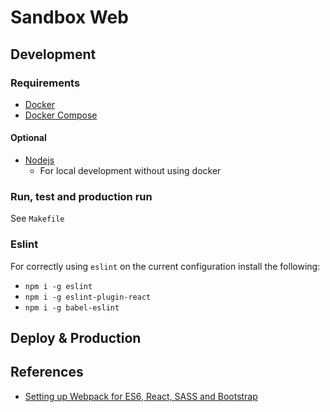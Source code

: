 Sandbox Web
====================


Development
-----------
### Requirements
- [Docker](https://www.docker.com)
- [Docker Compose](https://www.docker.com/products/docker-compose)

#### Optional
- [Nodejs](https://nodejs.org)
    - For local development without using docker

### Run, test and production run
See `Makefile`

### Eslint
For correctly using `eslint` on the current configuration install the following:
- `npm i -g eslint`
- `npm i -g eslint-plugin-react`
- `npm i -g babel-eslint`

Deploy & Production
-------------------

References
----------
- [Setting up Webpack for ES6, React, SASS and Bootstrap](http://andrejgajdos.com/setting-up-webpack-for-es6-react-sass-and-bootstrap/)
